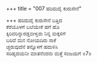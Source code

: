 +++
title = "007 ಹರಿದುದೈ ಕುರುಸೇನೆ"

+++
ಹರಿದುದೈ ಕುರುಸೇನೆ ಬತ್ತಿದ  
ಕೆರೆಯೊಳಗೆ ಬಲೆಯೇಕೆ ಹಗೆ ಹೊ  
ಕ್ಕಿರಿವರಿನ್ನಾರಡ್ಡಬೀಳ್ವರು ನಿನ್ನ ಮಕ್ಕಳಿಗೆ  
ಬರಿದೆ ಮನ ನೋಯದಿರು ಸಾಕೆ  
ಚ್ಚರುವುದೆನೆ ತನ್ನೊಳಗೆ ಹದುಳಿಸಿ  
ಸರಿಹೃದಯನೀ ಮಾತನೆಂದನು ಮತ್ತೆ ಸಂಜಯಗೆ       ॥7॥